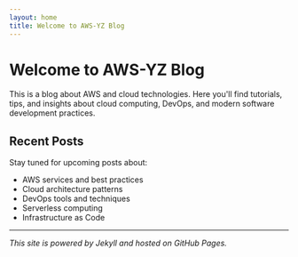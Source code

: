 ```yaml
---
layout: home
title: Welcome to AWS-YZ Blog
---
```


# Welcome to AWS-YZ Blog

This is a blog about AWS and cloud technologies. Here you'll find tutorials, tips, and insights about cloud computing, DevOps, and modern software development practices.

## Recent Posts

Stay tuned for upcoming posts about:
- AWS services and best practices
- Cloud architecture patterns
- DevOps tools and techniques
- Serverless computing
- Infrastructure as Code

---

*This site is powered by Jekyll and hosted on GitHub Pages.*

